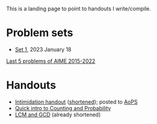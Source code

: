 This is a landing page to point to handouts I write/compile.

# Problem sets

- [Set 1](pset-1.pdf), 2023 January 18

[Last 5 problems of AIME 2015-2022](AIMElast5.pdf)

# Handouts

- [Intimidation handout](intimidation.pdf) ([shortened](intimidation-lecture.pdf)); posted to [AoPS](https://artofproblemsolving.com/community/c5h2984461)
- [Quick intro to Counting and Probability](introcombo-lecture)
- [LCM and GCD](lcmgcd-lecture.pdf) (already shortened)
